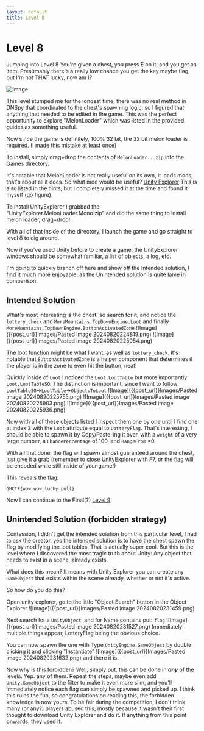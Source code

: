 ```yaml
---
layout: default
title: Level 8
---
```

# Level 8
Jumping into Level 8 You're given a chest, you press E on it, and you get an item. Presumably there's a really low chance you get the key maybe flag, but I'm not THAT lucky, now am I?

![Image]({{post_url}}Images/Level8Chest.gif)

This level stumped me for the longest time, there was no real method in DNSpy that coordinated to the chest's spawning logic, so I figured that anything that needed to be edited in the game. This was the perfect opportunity to explore "MelonLoader" which was listed in the provided guides as something useful.

Now since the game is definitely, 100% 32 bit, the 32 bit melon loader is required. (I made this mistake at least once)

To install, simply drag+drop the contents of `MelonLoader...zip` into the Games directory.

It's notable that MelonLoader is not really useful on its own, it loads mods, that's about all it does. So what mod would be useful? [Unity Explorer](https://github.com/sinai-dev/UnityExplorer/releases) This is also listed in the hints, but I completely missed it at the time and found it myself (go figure).

To install UnityExplorer I grabbed the "UnityExplorer.MelonLoader.Mono.zip" and did the same thing to install melon loader, drag+drop!

With all of that inside of the directory, I launch the game and go straight to level 8 to dig around.

Now if you've used Unity before to create a game, the UnityExplorer windows should be somewhat familiar, a list of objects, a log, etc. 

I'm going to quickly branch off here and show off the Intended solution, I find it much more enjoyable, as the Unintended solution is quite lame in comparison.
## Intended Solution

What's most interesting is the chest. so search for it, and notice the `lottery_check` and `MoreMountains.TopDownEngine.Loot` and finally `MoreMountains.TopDownEngine.ButtonActivatedZone`
![Image]({{post_url}}Images/Pasted image 20240820224819.png)
![Image]({{post_url}}Images/Pasted image 20240820225054.png)

The loot function might be what I want, as well as `lottery_check`. It's notable that `ButtonActivatedZone` is a helper component that determines if the player is in the zone to even hit the button, neat!

Quickly inside of `Loot` I noticed the `Loot.LootTable` but more importantly `Loot.LootTableSO`. The distinction is important, since I want to follow `LootTableSO`->`LootTable`->`ObjectsToLoot`
![Image]({{post_url}}Images/Pasted image 20240820225755.png)
![Image]({{post_url}}Images/Pasted image 20240820225903.png)
![Image]({{post_url}}Images/Pasted image 20240820225936.png)

Now with all of these objects listed I inspect them one by one until I find one at index 3 with the `Loot` attribute equal to `LotteryFlag`. That's interesting, I should be able to spawn it by Copy/Paste-ing it over, with a `weight` of a very large number, a `ChancePercentage` of 100, and `RangeFrom` =0

With all that done, the flag will spawn almost guaranteed around the chest, just give it a grab (remember to close UnityExplorer with F7, or the flag will be encoded while still inside of your game!)

This reveals the flag:

`GHCTF{wow_wow_lucky_pull}`

Now I can continue to the Final(?) [Level 9](Level9)

## Unintended Solution (forbidden strategy)

Confession, I didn't get the intended solution from this particular level, I had to ask the creator, yes the intended solution is to have the chest spawn the flag by modifying the loot tables. That is actually super cool. But this is the level where I discovered the most tragic truth about Unity: Any object that needs to exist in a scene, already exists.

What does this mean? It means with Unity Explorer you can create any `GameObject` that exists within the scene already, whether or not it's active.

So how do you do this?

Open unity explorer, go to the little "Object Search" button in the Object Explorer
![Image]({{post_url}}Images/Pasted image 20240820231459.png)

Next search for a `UnityObject`, and for Name contains put: `flag`
![Image]({{post_url}}Images/Pasted image 20240820231527.png)
Immediately multiple things appear, LotteryFlag being the obvious choice.

You can now spawn the one with Type `UnityEngine.GameObject` by double clicking it and clicking "Instantiate"
![Image]({{post_url}}Images/Pasted image 20240820231632.png)
and there it is.

Now why is this forbidden? Well, simply put, this can be done in ***any*** of the levels. Yep. any of them. Repeat the steps, maybe even add `Unity.GameObject` to the filter to make it even more slim, and you'll immediately notice each flag can simply be spawned and picked up. I think this ruins the fun, so congratulations on reading this, the forbidden knowledge is now yours. To be fair during the competition, I don't think many (or any?) players abused this, mostly because it wasn't their first thought to download Unity Explorer and do it. If anything from this point onwards, they used it.
